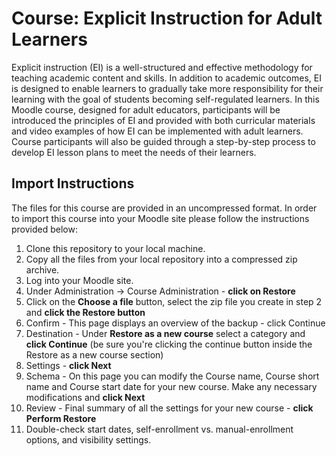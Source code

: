# Course: Explicit Instruction for Adult Learners
Explicit instruction (EI) is a well-structured and effective methodology for teaching academic content and skills. In addition to academic outcomes, EI is designed to enable learners to gradually take more responsibility for their learning with the goal of students becoming self-regulated learners. In this Moodle course, designed for adult educators, participants will be introduced the principles of EI and provided with both curricular materials and video examples of how EI can be implemented with adult learners.  Course participants will also be guided through a step-by-step process to develop EI lesson plans to meet the needs of their learners. 

## Import Instructions
The files for this course are provided in an uncompressed format. In order to import this course into your Moodle site please follow the instructions provided below:

1. Clone this repository to your local machine.
2. Copy all the files from your local repository into a compressed zip archive.
3. Log into your Moodle site.
4. Under Administration -> Course Administration - **click on Restore**
5. Click on the **Choose a file** button, select the zip file you create in step 2 and **click the Restore button**
6. Confirm - This page displays an overview of the backup - click Continue
7. Destination - Under **Restore as a new course** select a category and **click Continue** (be sure you're clicking the continue button inside the Restore as a new course section)
8. Settings - **click Next**
9. Schema - On this page you can modify the Course name, Course short name and Course start date for your new course. Make any necessary modifications and **click Next**
10. Review - Final summary of all the settings for your new course - **click Perform Restore**
11. Double-check start dates, self-enrollment vs. manual-enrollment options, and visibility settings.
